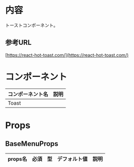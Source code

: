 # 内容

トーストコンポーネント。

## 参考URL

[https://react-hot-toast.com/](https://react-hot-toast.com/)

# コンポーネント

|コンポーネント名|説明|
|---|---|
|Toast||

# Props

## BaseMenuProps

|props名|必須|型|デフォルト値|説明|
|---|---|---|---|---|